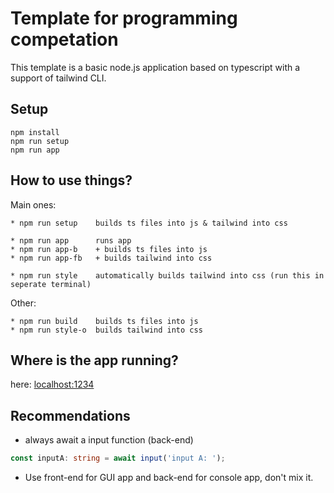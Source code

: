 # Template for programming competation
This template is a basic node.js application based on typescript with a support of tailwind CLI.

## Setup
```
npm install
npm run setup
npm run app
```

## How to use things?
Main ones:
```
* npm run setup    builds ts files into js & tailwind into css

* npm run app      runs app
* npm run app-b    + builds ts files into js
* npm run app-fb   + builds tailwind into css

* npm run style    automatically builds tailwind into css (run this in seperate terminal)
```
Other:
```
* npm run build    builds ts files into js
* npm run style-o  builds tailwind into css
```
## Where is the app running?
here: [localhost:1234](http://localhost:1234)

## Recommendations
* always await a input function (back-end)
```ts
const inputA: string = await input('input A: ');
```
* Use front-end for GUI app and back-end for console app, don't mix it.